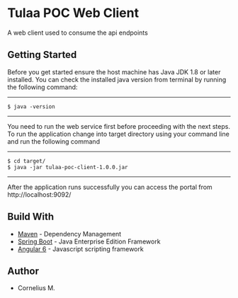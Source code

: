 # Tulaa POC Web Client
A web client used to consume the api endpoints

## Getting Started
Before you get started ensure the host machine has Java JDK 1.8 or later installed. 
You can check the installed java version from terminal by running the following command:

----
    $ java -version
----
You need to run the web service first before proceeding with the next steps. 
To run the application change into target directory using your command line and run the following command

----
    $ cd target/
    $ java -jar tulaa-poc-client-1.0.0.jar
----

After the application runs successfully you can access the portal from http://localhost:9092/

## Build With

* [Maven](https://maven.apache.org/) - Dependency Management
* [Spring Boot](http://spring.io/) - Java Enterprise Edition Framework
* [Angular 6](https://angular.io/) - Javascript scripting framework

## Author
* Cornelius M.

